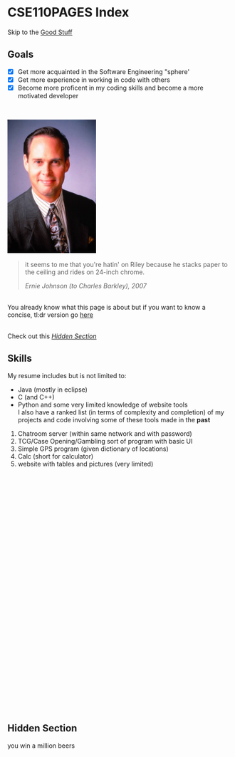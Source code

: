 # CSE110PAGES Index

Skip to the [Good Stuff](#skills)

## Goals
- [X] Get more acquainted in the Software Engineering "sphere'
- [X] Get more experience in working in code with others
- [X] Become more proficent in my coding skills and become a more motivated developer
<br>




<img src="https://github.com/bryab-edu/cse110pages/blob/new-branch/indexFiles/ernie-mf-johnson.png" height="300"> <br>
> it seems to me that you're hatin' on Riley because he stacks paper to the ceiling and rides on 24-inch chrome.
>
> *Ernie Johnson (to Charles Barkley), 2007* <br>


<br> You already know what this page is about but if you want to know a concise, tl:dr version go [here](README.md)


<br> Check out this [_Hidden Section_](#hidden-section)


## Skills
My resume includes but is not limited to: <br>
- Java (mostly in eclipse)
- C (and C++)
- Python
and some very limited knowledge of website tools <br>
I also have a ranked list (in terms of complexity and completion) of my projects and code involving some of these tools made in the **past**
1. Chatroom server (within same network and with password)
2. TCG/Case Opening/Gambling sort of program with basic UI
3. Simple GPS program (given dictionary of locations)
4. Calc (short for calculator)
5. website with tables and pictures (very limited)
<br><br><br><br><br><br><br><br><br><br><br><br><br><br><br><br><br><br><br><br><br><br><br><br><br><br><br><br><br><br><br><br><br>
## Hidden Section
you win a million beers

